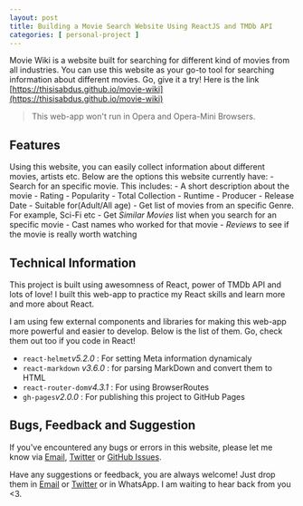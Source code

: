 ```yaml
---
layout: post
title: Building a Movie Search Website Using ReactJS and TMDb API
categories: [ personal-project ]
---
```


Movie Wiki is a website built for searching for different kind of movies from all industries. You can use this website as your go-to tool for searching information about different movies. Go, give it a try! Here is the link [https://thisisabdus.github.io/movie-wiki](https://thisisabdus.github.io/movie-wiki)

> This web-app won't run in Opera and Opera-Mini Browsers. 

## Features

Using this website, you can easily collect information about different movies, artists etc. Below are the options this website currently have:
    - Search for an specific movie. This includes:
        - A short description about the movie
        - Rating
        - Popularity
        - Total Collection
        - Runtime
        - Producer
        - Release Date
        - Suitable for(Adult/All age)
    - Get list of movies from an specific Genre. For example, Sci-Fi etc
    - Get <em>Similar Movies</em> list when you search for an specific movie
    - Cast names who worked for that movie
    - <em>Reviews</em> to see if the movie is really worth watching

## Technical Information

This project is built using awesomness of React, power of TMDb API and lots of love! I built this web-app to practice my React skills and learn more and more about React.


I am using few external components and libraries for making this web-app more powerful and easier to develop. Below is the list of them. Go, check them out too if you code in React!

- <code>react-helmet</code><em>v5.2.0</em> : For setting Meta information dynamicaly
- <code>react-markdown</code> <em>v3.6.0</em> : for parsing MarkDown and convert them to HTML
- <code>react-router-dom</code><em>v4.3.1</em> : For using BrowserRoutes
- <code>gh-pages</code><em>v2.0.0</em> : For publishing this project to GitHub Pages

## Bugs, Feedback and Suggestion

If you've encountered any bugs or errors in this website, please let me know via <a href="mailto:dev.abdus@gmail.com">Email</a>, <a href="https://twitter.com/thisisabdus">Twitter</a> or <a href="https://github.com/thisisabdus/issues">GitHub Issues</a>. <br/>

Have any suggestions or feedback, you are always welcome! Just drop them in <a href="mailto:dev.abdus@gmail.com">Email</a> or <a href="https://twitter.com/thisisabdus">Twitter</a> or in WhatsApp. I am waiting to hear back from you &lt;3.